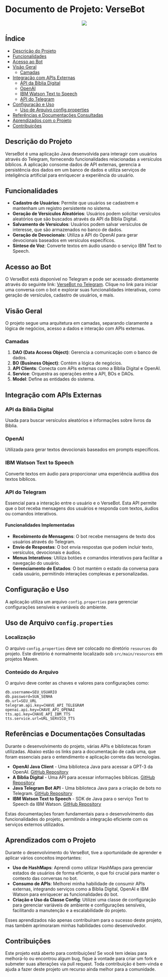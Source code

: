 # Documento de Projeto: VerseBot
<p align="center"><img src="http://img.shields.io/static/v1?label=STATUS&message=CONCLUIDO&color=GREEN&style=for-the-badge"/></p>

## Índice

- [Descrição do Projeto](#descrição-do-projeto)
- [Funcionalidades](#funcionalidades)
- [Acesso ao Bot](#acesso-ao-bot)
- [Visão Geral](#visão-geral)
  - [Camadas](#camadas)
- [Integração com APIs Externas](#integração-com-apis-externas)
  - [API da Bíblia Digital](#api-da-bíblia-digital)
  - [OpenAI](#openai)
  - [IBM Watson Text to Speech](#ibm-watson-text-to-speech)
  - [API do Telegram](#api-do-telegram)
- [Configuração e Uso](#configuração-e-uso)
  - [Uso de Arquivo config.properties](#uso-de-arquivo-configproperties)
- [Referências e Documentações Consultadas](#referências-e-documentações-consultadas)
- [Aprendizados com o Projeto](#aprendizados-com-o-projeto)
- [Contribuições](#contribuições)



## Descrição do Projeto

VerseBot é uma aplicação Java desenvolvida para interagir com usuários através do Telegram, fornecendo funcionalidades relacionadas a versículos bíblicos. A aplicação consome dados de API externas, gerencia a persistência dos dados em um banco de dados e utiliza serviços de inteligência artificial para enriquecer a experiência do usuário.

## Funcionalidades

- **Cadastro de Usuários**: Permite que usuários se cadastrem e mantenham um registro persistente no sistema.
- **Geração de Versículos Aleatórios**: Usuários podem solicitar versículos aleatórios que são buscados através da API da Bíblia Digital.
- **Salvamento de Versículos**: Usuários podem salvar versículos de interesse, que são armazenados no banco de dados.
- **Geração de Devocionais**: Utiliza a API do OpenAI para gerar devocionais baseados em versículos específicos.
- **Síntese de Voz**: Converte textos em áudio usando o serviço IBM Text to Speech.

## Acesso ao Bot

O VerseBot está disponível no Telegram e pode ser acessado diretamente através do seguinte link: [VerseBot no Telegram](https://t.me/versiculo_do_dia_bot).
Clique no link para iniciar uma conversa com o bot e explorar suas funcionalidades interativas, como geração de versículos, cadastro de usuários, e mais.


## Visão Geral


O projeto segue uma arquitetura em camadas, separando claramente a lógica de negócios, acesso a dados e interação com APIs externas.

### Camadas

1. **DAO (Data Access Object)**: Gerencia a comunicação com o banco de dados.
2. **BO (Business Object)**: Contém a lógica de negócios.
3. **API Clients**: Conecta com APIs externas como a Bíblia Digital e OpenAI.
4. **Service**: Orquestra as operações entre a API, BOs e DAOs.
5. **Model**: Define as entidades do sistema.

## Integração com APIs Externas

### API da Bíblia Digital

Usada para buscar versículos aleatórios e informações sobre livros da Bíblia.

### OpenAI

Utilizada para gerar textos devocionais baseados em prompts específicos.

### IBM Watson Text to Speech

Converte textos em áudio para proporcionar uma experiência auditiva dos textos bíblicos.
### API do Telegram 
Essencial para a interação entre o usuário e o VerseBot. Esta API permite que o bot receba mensagens dos usuários e responda com textos, áudios ou comandos interativos. 
#### Funcionalidades Implementadas 
-  **Recebimento de Mensagens**: O bot recebe mensagens de texto dos usuários através do Telegram. 
- **Envio de Respostas**: O bot envia respostas que podem incluir texto, versículos, devocionais e áudios. 
-  **Menus Interativos**: Utiliza botões e comandos interativos para facilitar a navegação do usuário. 
-  **Gerenciamento de Estados**: O bot mantém o estado da conversa para cada usuário, permitindo interações complexas e personalizadas.

## Configuração e Uso

A aplicação utiliza um arquivo `config.properties` para gerenciar configurações sensíveis e variáveis do ambiente.
## Uso de Arquivo `config.properties`

### Localização

O arquivo `config.properties` deve ser colocado no diretório `resources` do projeto. Este diretório é normalmente localizado sob `src/main/resources` em projetos Maven.

### Conteúdo do Arquivo

O arquivo deve conter as chaves e valores para configurações como:

```properties
db.username=SEU_USUARIO
db.password=SUA_SENHA
db.url=SEU_URL
telegram.api.key=CHAVE_API_TELEGRAM
openai.api.key=CHAVE_API_OPENAI
tts.api.key=CHAVE_API_IBM_TTS
tts.service.url=URL_SERVICO_TTS
```


## Referências e Documentações Consultadas

Durante o desenvolvimento do projeto, várias APIs e bibliotecas foram utilizadas. Abaixo estão os links para a documentação de cada uma, que foram essenciais para o entendimento e aplicação correta das tecnologias.

- **OpenAI Java Client** - Uma biblioteca Java para acessar a GPT-3 da OpenAI. [GitHub Repository](https://github.com/TheoKanning/openai-java)
- **A Bíblia Digital** - Uma API para acessar informações bíblicas. [GitHub Repository](https://github.com/omarciovsena/abibliadigital)
- **Java Telegram Bot API** - Uma biblioteca Java para a criação de bots no Telegram. [GitHub Repository](https://github.com/pengrad/java-telegram-bot-api)
- **IBM Watson Text to Speech** - SDK de Java para o serviço Text to Speech da IBM Watson. [GitHub Repository](https://github.com/watson-developer-cloud/java-sdk/tree/master/text-to-speech)

Estas documentações foram fundamentais para o desenvolvimento das funcionalidades do projeto, permitindo a integração eficiente com os serviços externos utilizados.

## Aprendizados com o Projeto

Durante o desenvolvimento do VerseBot, tive a oportunidade de aprender e aplicar vários conceitos importantes:

- **Uso de HashMaps**: Aprendi como utilizar HashMaps para gerenciar estados de usuários de forma eficiente, o que foi crucial para manter o contexto das conversas no bot.
- **Consumo de APIs**: Melhorei minha habilidade de consumir APIs externas, integrando serviços como a Bíblia Digital, OpenAI e IBM Watson para enriquecer as funcionalidades do bot.
- **Criação e Uso da Classe Config**: Utilizei uma classe de configuração para gerenciar variáveis de ambiente e configurações sensíveis, facilitando a manutenção e a escalabilidade do projeto.

Esses aprendizados não apenas contribuíram para o sucesso deste projeto, mas também aprimoraram minhas habilidades como desenvolvedor.

## Contribuições

Este projeto está aberto para contribuições! Se você tem ideias para melhorá-lo ou encontrou algum bug, fique à vontade para criar um fork e submeter suas alterações via pull request. Toda contribuição é bem-vinda e ajuda a fazer deste projeto um recurso ainda melhor para a comunidade.
